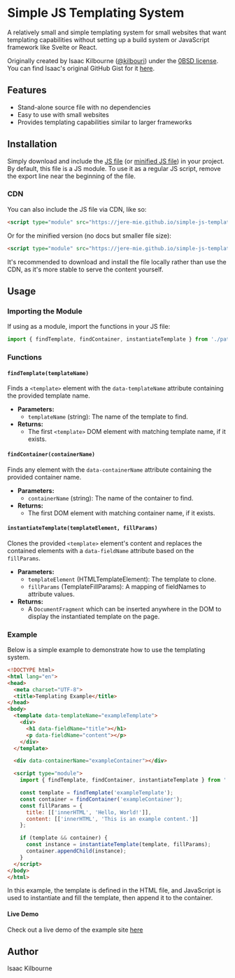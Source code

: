 # Simple JS Templating System

A relatively small and simple templating system for small websites that want templating capabilities without setting up a build system or JavaScript framework like Svelte or React.

Originally created by Isaac Kilbourne ([@kilbouri](https://github.com/kilbouri)) under the [0BSD license](https://opensource.org/license/0bsd). You can find Isaac's original GitHub Gist for it [here](https://gist.github.com/kilbouri/c76df10a416ee8a7e0462da69f7a27fc).

## Features

- Stand-alone source file with no dependencies
- Easy to use with small websites
- Provides templating capabilities similar to larger frameworks

## Installation

Simply download and include the [JS file](https://jere-mie.github.io/simple-js-templating/templating.js) (or [minified JS file](https://jere-mie.github.io/simple-js-templating/templating.js)) in your project. By default, this file is a JS module. To use it as a regular JS script, remove the export line near the beginning of the file.

### CDN

You can also include the JS file via CDN, like so:

```html
<script type="module" src="https://jere-mie.github.io/simple-js-templating/templating.js"></script>
```

Or for the minified version (no docs but smaller file size):

```html
<script type="module" src="https://jere-mie.github.io/simple-js-templating/templating.min.js"></script>
```

It's recommended to download and install the file locally rather than use the CDN, as it's more stable to serve the content yourself.

## Usage

### Importing the Module

If using as a module, import the functions in your JS file:

```javascript
import { findTemplate, findContainer, instantiateTemplate } from './path/to/templating.js';
```

### Functions

#### `findTemplate(templateName)`

Finds a `<template>` element with the `data-templateName` attribute containing the provided template name.

- **Parameters:**
  - `templateName` (string): The name of the template to find.
- **Returns:** 
  - The first `<template>` DOM element with matching template name, if it exists.

#### `findContainer(containerName)`

Finds any element with the `data-containerName` attribute containing the provided container name.

- **Parameters:**
  - `containerName` (string): The name of the container to find.
- **Returns:** 
  - The first DOM element with matching container name, if it exists.

#### `instantiateTemplate(templateElement, fillParams)`

Clones the provided `<template>` element's content and replaces the contained elements with a `data-fieldName` attribute based on the `fillParams`.

- **Parameters:**
  - `templateElement` (HTMLTemplateElement): The template to clone.
  - `fillParams` (TemplateFillParams): A mapping of fieldNames to attribute values.
- **Returns:** 
  - A `DocumentFragment` which can be inserted anywhere in the DOM to display the instantiated template on the page.

### Example

Below is a simple example to demonstrate how to use the templating system.

```html
<!DOCTYPE html>
<html lang="en">
<head>
  <meta charset="UTF-8">
  <title>Templating Example</title>
</head>
<body>
  <template data-templateName="exampleTemplate">
    <div>
      <h1 data-fieldName="title"></h1>
      <p data-fieldName="content"></p>
    </div>
  </template>

  <div data-containerName="exampleContainer"></div>

  <script type="module">
    import { findTemplate, findContainer, instantiateTemplate } from './templating.js';

    const template = findTemplate('exampleTemplate');
    const container = findContainer('exampleContainer');
    const fillParams = {
      title: [['innerHTML', 'Hello, World!']],
      content: [['innerHTML', 'This is an example content.']]
    };

    if (template && container) {
      const instance = instantiateTemplate(template, fillParams);
      container.appendChild(instance);
    }
  </script>
</body>
</html>
```

In this example, the template is defined in the HTML file, and JavaScript is used to instantiate and fill the template, then append it to the container.

#### Live Demo

Check out a live demo of the example site [here](example.html)

## Author

Isaac Kilbourne
